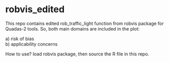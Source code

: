 # robvis_edited
This repo contains edited rob_traffic_light function from robvis package for Quadas-2 tools. So, both main domains are included in the plot:     

a) risk of bias    
b) applicability concerns 

How to use?
load robvis package, then source the R file in this repo.
